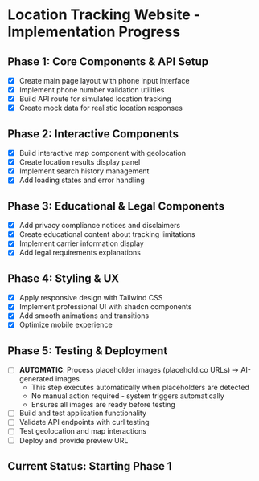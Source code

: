 # Location Tracking Website - Implementation Progress

## Phase 1: Core Components & API Setup
- [x] Create main page layout with phone input interface
- [x] Implement phone number validation utilities
- [x] Build API route for simulated location tracking
- [x] Create mock data for realistic location responses

## Phase 2: Interactive Components
- [x] Build interactive map component with geolocation
- [x] Create location results display panel
- [x] Implement search history management
- [x] Add loading states and error handling

## Phase 3: Educational & Legal Components
- [x] Add privacy compliance notices and disclaimers
- [x] Create educational content about tracking limitations
- [x] Implement carrier information display
- [x] Add legal requirements explanations

## Phase 4: Styling & UX
- [x] Apply responsive design with Tailwind CSS
- [x] Implement professional UI with shadcn components
- [x] Add smooth animations and transitions
- [x] Optimize mobile experience

## Phase 5: Testing & Deployment
- [ ] **AUTOMATIC**: Process placeholder images (placehold.co URLs) → AI-generated images
  - This step executes automatically when placeholders are detected
  - No manual action required - system triggers automatically
  - Ensures all images are ready before testing
- [ ] Build and test application functionality
- [ ] Validate API endpoints with curl testing
- [ ] Test geolocation and map interactions
- [ ] Deploy and provide preview URL

## Current Status: Starting Phase 1